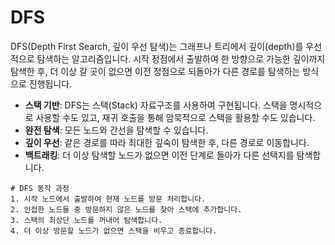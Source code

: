 # DFS

DFS(Depth First Search, 깊이 우선 탐색)는 그래프나 트리에서 깊이(depth)를 우선적으로 탐색하는 알고리즘입니다. 시작 정점에서 출발하여 한 방향으로 가능한 깊이까지 탐색한 후, 더 이상 갈 곳이 없으면 이전 정점으로 되돌아가 다른 경로를 탐색하는 방식으로 진행됩니다.

 - __스택 기반__: DFS는 스택(Stack) 자료구조를 사용하여 구현됩니다. 스택을 명시적으로 사용할 수도 있고, 재귀 호출을 통해 암묵적으로 스택을 활용할 수도 있습니다.
 - __완전 탐색__: 모든 노드와 간선을 탐색할 수 있습니다.
 - __깊이 우선__: 같은 경로를 따라 최대한 깊숙이 탐색한 후, 다른 경로로 이동합니다.
 - __백트래킹__: 더 이상 탐색할 노드가 없으면 이전 단계로 돌아가 다른 선택지를 탐색합니다.

```
# DFS 동작 과정
1. 시작 노드에서 출발하여 현재 노드를 방문 처리합니다.
2. 인접한 노드들 중 방문하지 않은 노드를 찾아 스택에 추가합니다.
3. 스택의 최상단 노드를 꺼내어 탐색합니다.
4. 더 이상 방문할 노드가 없으면 스택을 비우고 종료합니다.
```
